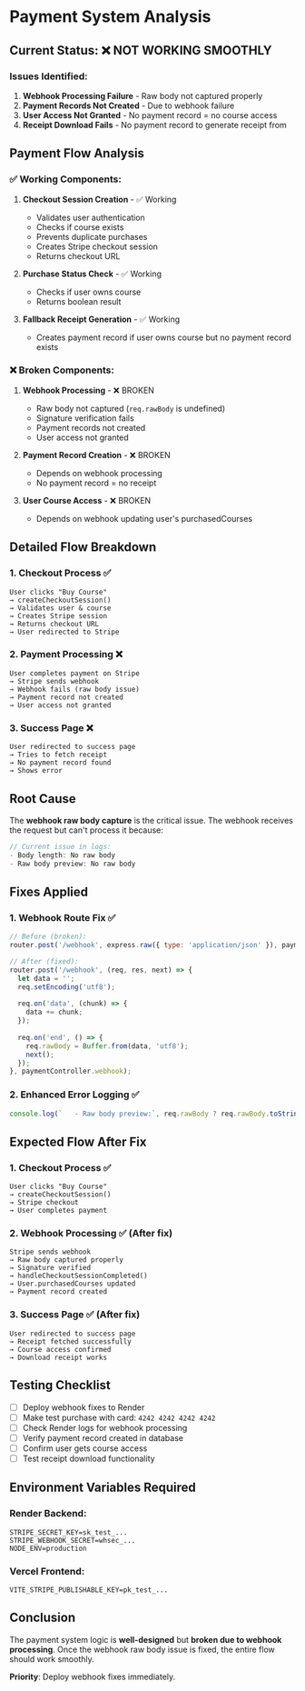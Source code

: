 # Payment System Analysis

## Current Status: ❌ NOT WORKING SMOOTHLY

### Issues Identified:

1. **Webhook Processing Failure** - Raw body not captured properly
2. **Payment Records Not Created** - Due to webhook failure
3. **User Access Not Granted** - No payment record = no course access
4. **Receipt Download Fails** - No payment record to generate receipt from

## Payment Flow Analysis

### ✅ Working Components:

1. **Checkout Session Creation** - ✅ Working
   - Validates user authentication
   - Checks if course exists
   - Prevents duplicate purchases
   - Creates Stripe checkout session
   - Returns checkout URL

2. **Purchase Status Check** - ✅ Working
   - Checks if user owns course
   - Returns boolean result

3. **Fallback Receipt Generation** - ✅ Working
   - Creates payment record if user owns course but no payment record exists

### ❌ Broken Components:

1. **Webhook Processing** - ❌ BROKEN
   - Raw body not captured (`req.rawBody` is undefined)
   - Signature verification fails
   - Payment records not created
   - User access not granted

2. **Payment Record Creation** - ❌ BROKEN
   - Depends on webhook processing
   - No payment record = no receipt

3. **User Course Access** - ❌ BROKEN
   - Depends on webhook updating user's purchasedCourses

## Detailed Flow Breakdown

### 1. Checkout Process ✅
```
User clicks "Buy Course" 
→ createCheckoutSession() 
→ Validates user & course 
→ Creates Stripe session 
→ Returns checkout URL 
→ User redirected to Stripe
```

### 2. Payment Processing ❌
```
User completes payment on Stripe 
→ Stripe sends webhook 
→ Webhook fails (raw body issue) 
→ Payment record not created 
→ User access not granted
```

### 3. Success Page ❌
```
User redirected to success page 
→ Tries to fetch receipt 
→ No payment record found 
→ Shows error
```

## Root Cause

The **webhook raw body capture** is the critical issue. The webhook receives the request but can't process it because:

```javascript
// Current issue in logs:
- Body length: No raw body
- Raw body preview: No raw body
```

## Fixes Applied

### 1. Webhook Route Fix ✅
```javascript
// Before (broken):
router.post('/webhook', express.raw({ type: 'application/json' }), paymentController.webhook);

// After (fixed):
router.post('/webhook', (req, res, next) => {
  let data = '';
  req.setEncoding('utf8');
  
  req.on('data', (chunk) => {
    data += chunk;
  });
  
  req.on('end', () => {
    req.rawBody = Buffer.from(data, 'utf8');
    next();
  });
}, paymentController.webhook);
```

### 2. Enhanced Error Logging ✅
```javascript
console.log(`   - Raw body preview:`, req.rawBody ? req.rawBody.toString().substring(0, 100) + '...' : 'No raw body');
```

## Expected Flow After Fix

### 1. Checkout Process ✅
```
User clicks "Buy Course" 
→ createCheckoutSession() 
→ Stripe checkout 
→ User completes payment
```

### 2. Webhook Processing ✅ (After fix)
```
Stripe sends webhook 
→ Raw body captured properly 
→ Signature verified 
→ handleCheckoutSessionCompleted() 
→ User.purchasedCourses updated 
→ Payment record created
```

### 3. Success Page ✅ (After fix)
```
User redirected to success page 
→ Receipt fetched successfully 
→ Course access confirmed 
→ Download receipt works
```

## Testing Checklist

- [ ] Deploy webhook fixes to Render
- [ ] Make test purchase with card: `4242 4242 4242 4242`
- [ ] Check Render logs for webhook processing
- [ ] Verify payment record created in database
- [ ] Confirm user gets course access
- [ ] Test receipt download functionality

## Environment Variables Required

### Render Backend:
```
STRIPE_SECRET_KEY=sk_test_...
STRIPE_WEBHOOK_SECRET=whsec_...
NODE_ENV=production
```

### Vercel Frontend:
```
VITE_STRIPE_PUBLISHABLE_KEY=pk_test_...
```

## Conclusion

The payment system logic is **well-designed** but **broken due to webhook processing**. Once the webhook raw body issue is fixed, the entire flow should work smoothly.

**Priority**: Deploy webhook fixes immediately.
